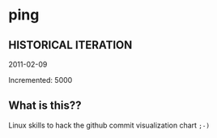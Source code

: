 # ping

## HISTORICAL ITERATION
2011-02-09

Incremented: 5000

## What is this?? 
Linux skills to hack the github commit visualization chart `;-)`
